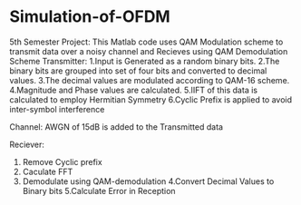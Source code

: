 # Simulation-of-OFDM
5th Semester Project: This Matlab code uses QAM Modulation scheme to transmit data over a noisy channel and Recieves using QAM Demodulation Scheme
Transmitter:
1.Input is Generated as a random binary bits. 
2.The binary bits are grouped into set of four bits and converted to decimal values.
3.The decimal values are modulated according to QAM-16 scheme.
4.Magnitude and Phase values are calculated.
5.IIFT of this data is calculated to employ Hermitian Symmetry
6.Cyclic Prefix is applied to avoid inter-symbol interference

Channel: AWGN of 15dB is added to the Transmitted data

Reciever: 
1. Remove Cyclic prefix
2. Caculate FFT
3. Demodulate using QAM-demodulation
4.Convert Decimal Values to Binary bits
5.Calculate Error in Reception
